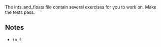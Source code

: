 The ints_and_floats file contain several exercises for you to work on. Make the tests pass.

## Notes

- `to_f`: 


